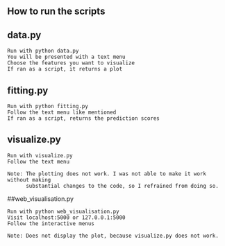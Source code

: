 ## How to run the scripts

## data.py
```
Run with python data.py
You will be presented with a text menu
Choose the features you want to visualize
If ran as a script, it returns a plot
```

## fitting.py
```
Run with python fitting.py
Follow the text menu like mentioned
If ran as a script, returns the prediction scores
```
## visualize.py
```
Run with visualize.py
Follow the text menu

Note: The plotting does not work. I was not able to make it work without making
      substantial changes to the code, so I refrained from doing so.
```

##web_visualisation.py
```
Run with python web_visualisation.py
Visit localhost:5000 or 127.0.0.1:5000
Follow the interactive menus

Note: Does not display the plot, because visualize.py does not work.
```
